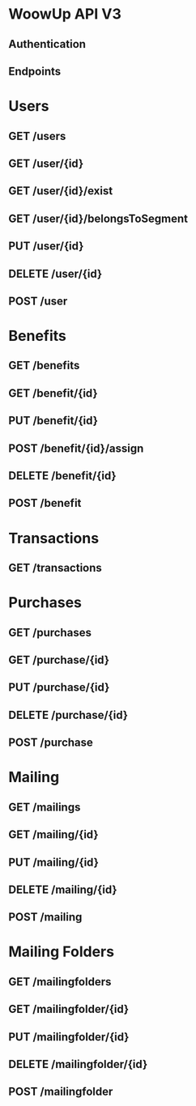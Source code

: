 WoowUp API V3
=============

Authentication
--------------

Endpoints
---------

# Users
## GET /users
## GET /user/{id}
## GET /user/{id}/exist
## GET /user/{id}/belongsToSegment
## PUT /user/{id}
## DELETE /user/{id}
## POST /user

# Benefits
## GET /benefits
## GET /benefit/{id}
## PUT /benefit/{id}
## POST /benefit/{id}/assign
## DELETE /benefit/{id}
## POST /benefit

# Transactions
## GET /transactions

# Purchases
## GET /purchases
## GET /purchase/{id}
## PUT /purchase/{id}
## DELETE /purchase/{id}
## POST /purchase

# Mailing
## GET /mailings
## GET /mailing/{id}
## PUT /mailing/{id}
## DELETE /mailing/{id}
## POST /mailing

# Mailing Folders
## GET /mailingfolders
## GET /mailingfolder/{id}
## PUT /mailingfolder/{id}
## DELETE /mailingfolder/{id}
## POST /mailingfolder